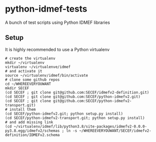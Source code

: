 # python-idmef-tests

A bunch of test scripts using Python IDMEF libraries 

## Setup

It is highly recommended to use a Python virtualenv

```
# create the virtualenv
mkdir ~/virtualenv
virtualenv ~/virtualenve/idmef
# and activate it
source ~/virtualenv/idmef/bin/activate
# clone some github repos
cd ~/WHEREEVERYOUWANT
mkdir SECEF
(cd SECEF ; git clone git@github.com:SECEF/idmefv2-definition.git)
(cd SECEF ; git clone git@github.com:SECEF/python-idmefv2.git)
(cd SECEF ; git clone git@github.com:SECEF/python-idmefv2-transport.git)
# install them
(cd SECEF/python-idmefv2.git; python setup.py install)
(cd SECEF/python-idmefv2-transport.git; python setup.py install)
# and add missing link
(cd ~/virtualenv/idmef/lib/python3.8/site-packages/idmefv2-0.0.0-py3.8.egg/idmefv2/schemas ; ln -s ~/WHEREEVERYOUWANT/SECEF/idmefv2-definition/IDMEFv2.schema 
```
